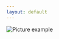 ```yaml
---
layout: default
---
```

![Picture example](https://raw.githubusercontent.com/kvartirnik/website/gh-pages/images/kvartirnik_photos/32.jpg)

